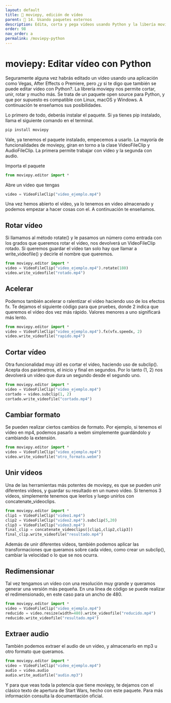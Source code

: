 ```yaml
---
layout: default
title: 📙 moviepy, edición de vídeo
parent: 🚜 14. Usando paquetes externos
description: Edita, corta y pega vídeos usando Python y la libería moviepy
order: 98
nav_order: a
permalink: /moviepy-python
---
```


# moviepy: Editar vídeo con Python

Seguramente alguna vez habrás editado un vídeo usando una aplicación como Vegas, After Effects o Premiere, pero ¿y si te digo que también se puede editar vídeo con Python?. La librería moviepy nos permite cortar, unir, rotar y mucho más. Se trata de un paquete open source para Python, y que por supuesto es compatible con Linux, macOS y Windows. A continuación te enseñamos sus posibilidades.

Lo primero de todo, deberás instalar el paquete. Si ya tienes pip instalado, llama el siguiente comando en el terminal.

```python
pip install moviepy
```

Vale, ya tenemos el paquete instalado, empecemos a usarlo. La mayoría de funcionalidades de moviepy, giran en torno a la clase VideoFileClip y AudioFileClip. La primera permite trabajar con vídeo y la segunda con audio.

Importa el paquete

```python
from moviepy.editor import *
```

Abre un video que tengas

```python
video = VideoFileClip("video_ejemplo.mp4")
```

Una vez hemos abierto el vídeo, ya lo tenemos en video almacenado y podemos empezar a hacer cosas con el. A continuación te enseñamos.

## Rotar vídeo

Si llamamos al método rotate() y le pasamos un número como entrada con los grados que queremos rotar el vídeo, nos devolverá un VideoFileClip rotado. Si queremos guardar el vídeo tan solo hay que llamar a write_videofile() y decirle el nombre que queremos.

```python
from moviepy.editor import *
video = VideoFileClip("video_ejemplo.mp4").rotate(180)
video.write_videofile("rotado.mp4")
```

## Acelerar

Podemos también acelerar o ralentizar el vídeo haciendo uso de los efectos fx. Te dejamos el siguiente código para que pruebes, donde 2 indica que queremos el vídeo dos vez más rápido. Valores menores a uno significará más lento.

```python
from moviepy.editor import *
video = VideoFileClip("video_ejemplo.mp4").fx(vfx.speedx, 2)
video.write_videofile("rapido.mp4")
```

## Cortar vídeo

Otra funcionalidad muy útil es cortar el vídeo, haciendo uso de subclip(). Acepta dos parámetros, el inicio y final en segundos. Por lo tanto (1, 2) nos devolverá un vídeo que dura un segundo desde el segundo uno.

```python
from moviepy.editor import *
video = VideoFileClip("video_ejemplo.mp4")
cortado = video.subclip(1, 2)
cortado.write_videofile("cortado.mp4")
```

## Cambiar formato

Se pueden realizar ciertos cambios de formato. Por ejemplo, si tenemos el vídeo en mp4, podemos pasarlo a webm simplemente guardándolo y cambiando la extensión.

```python
from moviepy.editor import *
video = VideoFileClip("video_ejemplo.mp4")
video.write_videofile("otro_formato.webm")
```

## Unir vídeos

Una de las herramientas más potentes de moviepy, es que se pueden unir diferentes vídeos, y guardar su resultado en un nuevo vídeo. Si tenemos 3 vídeos, simplemente tenemos que leerlos y luego unirlos con concatenate_videoclips.

```python
from moviepy.editor import *
clip1 = VideoFileClip("video1.mp4")
clip2 = VideoFileClip("video2.mp4").subclip(5,20)
clip3 = VideoFileClip("video3.mp4")
final_clip = concatenate_videoclips([clip1,clip2,clip3])
final_clip.write_videofile("resultado.mp4")
```

Además de unir diferentes vídeos, también podemos aplicar las transformaciones que queramos sobre cada vídeo, como crear un subclip(), cambiar la velocidad o lo que se nos ocurra.

## Redimensionar

Tal vez tengamos un vídeo con una resolución muy grande y queramos generar una versión más pequeña. En una línea de código se puede realizar el redimensionado, en este caso para un ancho de 480.

```python
from moviepy.editor import *
video = VideoFileClip("video_ejemplo.mp4")
reducido = video.resize(width=480).write_videofile("reducido.mp4")
reducido.write_videofile("resultado.mp4")
```

## Extraer audio

También podemos extraer el audio de un vídeo, y almacenarlo en mp3 u otro formato que queramos.

```python
from moviepy.editor import *
video = VideoFileClip("video_ejemplo.mp4")
audio = video.audio
audio.write_audiofile("audio.mp3")
```

Y para que veas toda la potencia que tiene moviepy, te dejamos con el clásico texto de apertura de Start Wars, hecho con este paquete. Para más información consulta la documentación oficial.